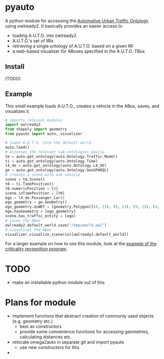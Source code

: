 # pyauto

A python module for accessing the [Automotive Urban Traffic Ontology](https://github.com/lu-w/auto/) using owlready2.
It basically provides an easier access to
- loading A.U.T.O. into owlready2
- A.U.T.O.'s set of IRIs
- retrieving a single ontology of A.U.T.O. based on a given IRI
- a web-based visualizer for ABoxes specified in the A.U.T.O. TBox

## Install

(TODO)

## Example

This small example loads A.U.T.O., creates a vehicle in the ABox, saves, and visualizes it.

```python
# imports relevant modules
import owlready2
from shapely import geometry
from pyauto import auto, visualizer

# loads A.U.T.O. into the default world
auto.load()
# accesses the relevant sub-ontologies easily
tm = auto.get_ontology(auto.Ontology.Traffic_Model)
ti = auto.get_ontology(auto.Ontology.Time)
l4_de = auto.get_ontology(auto.Ontology.L4_DE)
ge = auto.get_ontology(auto.Ontology.GeoSPARQL)
# creates a scene with one vehicle
scene = tm.Scene()
t0 = ti.TimePosition()
t0.numericPosition = [0]
scene.inTimePosition = [t0]
ego = l4_de.Passenger_Car()
ego_geometry = ge.Geometry()
ego_geometry.asWKT = [geometry.Polygon([(4, 23), (9, 23), (9, 21), (4, 21), (4, 23)]).wkt]
ego.hasGeometry = [ego_geometry]
scene.has_traffic_entity = [ego]
# saves the ABox
owlready2.default_world.save("/tmp/world.owl")
# visualizes the ABox
visualizer.visualize_scenario([owlready2.default_world])
```

For a larger example on how to use this module, look at the [example of the criticality recognition program](https://github.com/lu-w/criticality-recognition/blob/main/inputs/example_fuc_2_3.py).

# TODO

- make an installable python module out of this

# Plans for module
- implement functions that abstract creation of commonly used objects (e.g. geometry etc.)
  - best as constructors
  - provide some convenience functions for accessing geometries, calculating distances etc.
- relocate omega2auto in separate git and import pyauto
  - use new constructors for this
- 
